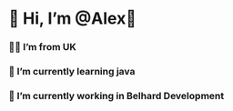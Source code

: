 # 👋 Hi, I’m @Alex🥰
### 😶‍🌫️ I’m from UK
### 🦾 I’m currently learning java
### 🔭 I’m currently working in Belhard Development
